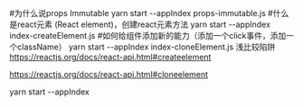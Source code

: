 
#为什么说props Immutable
yarn start --appIndex props-immutable.js
#什么是react元素 (React element)，创建react元素方法
yarn start --appIndex index-createElement.js
#如何给组件添加新的能力（添加一个click事件，添加一个className）
yarn start --appIndex index-cloneElement.js
浅比较陷阱
https://reactjs.org/docs/react-api.html#createelement

https://reactjs.org/docs/react-api.html#cloneelement


yarn start --appIndex